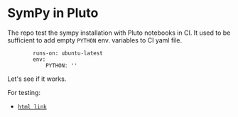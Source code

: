 # SymPy in Pluto

The repo test the sympy installation with Pluto notebooks in CI.
It used to be sufficient to add empty `PYTHON` env. variables to CI yaml file. 
```
        runs-on: ubuntu-latest
        env:
            PYTHON: ''
```

Let's see if it works.

For testing:

- [`html link`](crosscheck/N-001-cartesian-pions.html)
